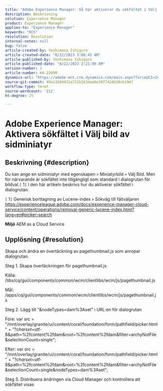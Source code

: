 ```yaml
---
title: "Adobe Experience Manager: Så här aktiverar du sökfältet i Välj bild av sidminiatyr"
description: Beskrivning
solution: Experience Manager
product: Experience Manager
applies-to: "Experience Manager"
keywords: "KCS"
resolution: Resolution
internal-notes: null
bug: false
article-created-by: Yoshimasa Ishiguro
article-created-date: "8/22/2023 3:08:45 AM"
article-published-by: Yoshimasa Ishiguro
article-published-date: "8/22/2023 3:21:00 AM"
version-number: 1
article-number: KA-22690
dynamics-url: "https://adobe-ent.crm.dynamics.com/main.aspx?forceUCI=1&pagetype=entityrecord&etn=knowledgearticle&id=b8a6342e-9940-ee11-bdf3-6045bd006704"
source-git-commit: 49a11b94421a711b1b3daa0e3977424b38cb2947
workflow-type: tm+mt
source-wordcount: '212'
ht-degree: 2%

---
```


# Adobe Experience Manager: Aktivera sökfältet i Välj bild av sidminiatyr

## Beskrivning {#description}


Du kan ange en sidminiatyr med egenskapen `>`  Miniatyrbild `>`  Välj Bild. Men för närvarande är sökfältet inte tillgängligt som standard i dialogrutan för bildval.`[` 1`]`  I den här artikeln beskrivs hur du aktiverar sökfältet i dialogrutan.

`[` 1`]`  Generisk borttagning av Lucene-index `>`  Sökväg till fältväljaren https://experienceleague.adobe.com/docs/experience-manager-cloud-service/content/operations/removal-generic-lucene-index.html?lang=en#picker-search

<b>Miljö</b>
AEM as a Cloud Service


## Upplösning {#resolution}


Skapa och ändra en övertäckning av pagethumbnail.js som anropar dialogrutan.

Steg 1. Skapa övertäckningen för pagethumbnail.js

Källa: /libs/cq/gui/components/common/wcm/clientlibs/wcm/js/pagethumbnail.js

Mål: /apps/cq/gui/components/common/wcm/clientlibs/wcm/js/pagethumbnail.js

Steg 2. Lägg till &quot;&amp;nodeTypes=dam%3Aset&quot; i URL:en för dialogrutan

Före: var src = &quot;/mnt/overlay/granite/ui/content/coral/foundation/form/pathfield/picker.html&quot; + &quot;?_charset_=utf-8&amp;path=%2fcontent%2fdam&amp;root=%2fcontent%2fdam&amp;filter=archyNotFile&amp;selectionCount=single&quot;;

Efter: var src = &quot;/mnt/overlay/granite/ui/content/coral/foundation/form/pathfield/picker.html&quot; + &quot;?_charset_=utf-8&amp;path=%2fcontent%2fdam&amp;root=%2fcontent%2fdam&amp;filter=archyNotFile&amp;selectionCount=single&amp;nodeTypes=dam%3Aset&quot;;

Steg 3. Distribuera ändringen via Cloud Manager och kontrollera att sökfältet visas
